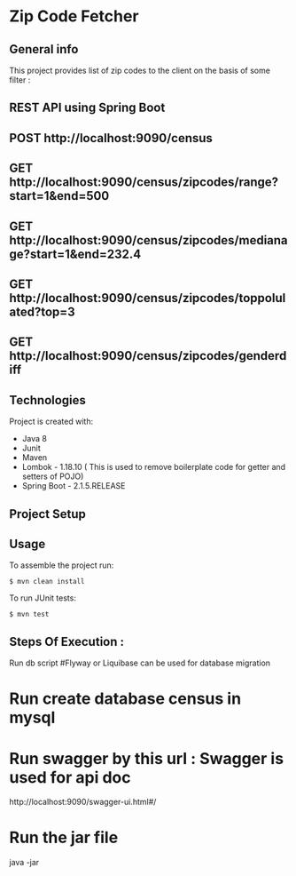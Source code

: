 # Zip Code Fetcher

## General info
This project provides list of zip codes to the client on the basis of some filter :

## REST API using Spring Boot


## POST http://localhost:9090/census
## GET  http://localhost:9090/census/zipcodes/range?start=1&end=500
## GET  http://localhost:9090/census/zipcodes/medianage?start=1&end=232.4
## GET  http://localhost:9090/census/zipcodes/toppolulated?top=3
## GET  http://localhost:9090/census/zipcodes/genderdiff 


## Technologies
Project is created with:
* Java 8
* Junit
* Maven
* Lombok - 1.18.10 ( This is used to remove boilerplate code for getter and setters of POJO)
* Spring Boot - 2.1.5.RELEASE

## Project Setup
## Usage
To assemble the project run:

```
$ mvn clean install
```

To run JUnit tests:
```
$ mvn test
```

## Steps Of Execution :

Run db script 
#Flyway or Liquibase can be used for database migration
# Run create database census in mysql 

# Run swagger by this url : Swagger is used for api doc
http://localhost:9090/swagger-ui.html#/

# Run the jar file 
java -jar 

